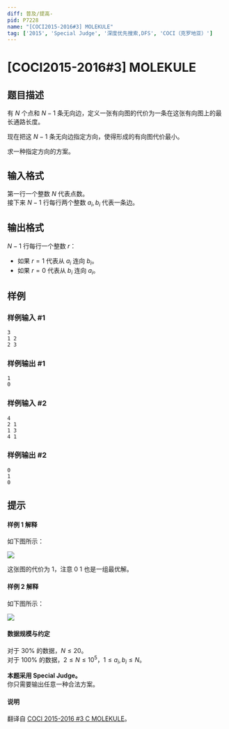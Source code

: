 ```yaml
---
diff: 普及/提高-
pid: P7228
name: "[COCI2015-2016#3] MOLEKULE"
tag: ['2015', 'Special Judge', '深度优先搜索,DFS', 'COCI（克罗地亚）']
---
```

# [COCI2015-2016#3] MOLEKULE
## 题目描述

有 $N$ 个点和 $N-1$ 条无向边，定义一张有向图的代价为一条在这张有向图上的最长通路长度。

现在把这 $N-1$ 条无向边指定方向，使得形成的有向图代价最小。

求一种指定方向的方案。
## 输入格式

第一行一个整数 $N$ 代表点数。      
接下来 $N-1$ 行每行两个整数 $a_i,b_i$ 代表一条边。
## 输出格式

$N-1$ 行每行一个整数 $r$：

- 如果 $r=1$ 代表从 $a_i$ 连向 $b_i$。
- 如果 $r=0$ 代表从 $b_i$ 连向 $a_i$。
## 样例

### 样例输入 #1
```
3
1 2
2 3
```
### 样例输出 #1
```
1
0
```
### 样例输入 #2
```
4
2 1
1 3
4 1
```
### 样例输出 #2
```
0
1
0
```
## 提示

#### 样例 1 解释

如下图所示：

![](https://cdn.luogu.com.cn/upload/image_hosting/f1q6jgtu.png)

这张图的代价为 $1$，注意 $0\ 1$ 也是一组最优解。

#### 样例 2 解释

如下图所示：

![](https://cdn.luogu.com.cn/upload/image_hosting/96aku20f.png)

#### 数据规模与约定

对于 $30\%$ 的数据，$N \le 20$。       
对于 $100\%$ 的数据，$2 \le N \le 10^5$，$1 \le a_i,b_i\le N$。

**本题采用 Special Judge。**        
你只需要输出任意一种合法方案。

#### 说明

翻译自 [COCI 2015-2016 #3 C MOLEKULE](https://hsin.hr/coci/archive/2015_2016/contest3_tasks.pdf)。
